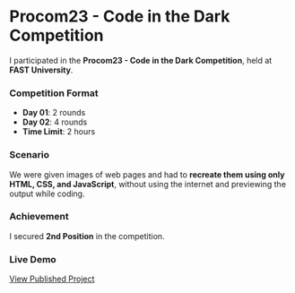 # Procom23 - Code in the Dark Competition

I participated in the **Procom23 - Code in the Dark Competition**, held at **FAST University**.

### Competition Format

* **Day 01**: 2 rounds
* **Day 02**: 4 rounds
* **Time Limit**: 2 hours

### Scenario

We were given images of web pages and had to **recreate them using only HTML, CSS, and JavaScript**, without using the internet and previewing the output while coding.

### Achievement

I secured **2nd Position** in the competition.

### Live Demo

[View Published Project](https://khairunnisa10.github.io/Procom23-CITD-Competition/)
